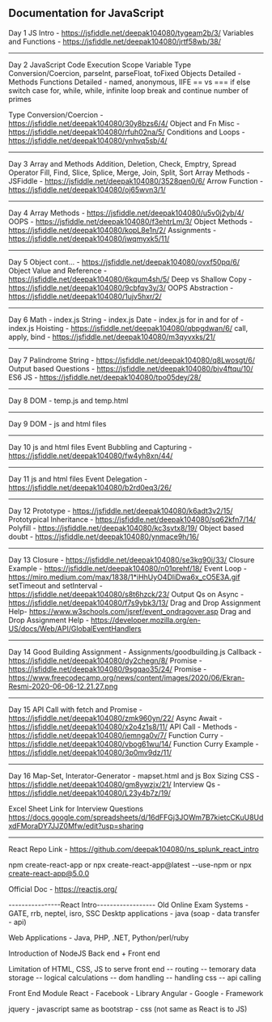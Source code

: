 Documentation for JavaScript
----------------------------------
Day 1
JS Intro - https://jsfiddle.net/deepak104080/tygeam2b/3/
Variables and Functions - https://jsfiddle.net/deepak104080/jrtf58wb/38/

----------------------------------
Day 2
JavaScript Code Execution
Scope
Variable Type Conversion/Coercion, parseInt, parseFloat, toFixed
Objects Detailed - Methods
Functions Detailed - named, anonymous, IIFE
== vs ===
if else
switch case
for, while, while, infinite loop
break and continue
number of primes

Type Conversion/Coercion - https://jsfiddle.net/deepak104080/30y8bzs6/4/
Object and Fn Misc - https://jsfiddle.net/deepak104080/rfuh02na/5/
Conditions and Loops - https://jsfiddle.net/deepak104080/ynhvq5sb/4/

----------------------------------
Day 3
Array and Methods
Addition, Deletion, Check, Emptry, Spread Operator
Fill, Find, Slice, Splice, Merge, Join, Split, Sort
Array Methods - JSFiddle - https://jsfiddle.net/deepak104080/3528qen0/6/
Arrow Function - https://jsfiddle.net/deepak104080/oj65wvn3/1/

--------------------------------------
Day 4
Array Methods - https://jsfiddle.net/deepak104080/u5v0j2yb/4/
OOPS - https://jsfiddle.net/deepak104080/f3ehtrLm/3/
Object Methods - https://jsfiddle.net/deepak104080/kopL8e1n/2/
Assignments - https://jsfiddle.net/deepak104080/jwqmyxk5/11/

--------------------------------------
Day  5
Object cont... - https://jsfiddle.net/deepak104080/ovxf50pq/6/
Object Value and Reference - https://jsfiddle.net/deepak104080/6kqum4sh/5/
Deep vs Shallow Copy - https://jsfiddle.net/deepak104080/9cbfqv3y/3/
OOPS Abstraction - https://jsfiddle.net/deepak104080/1ujv5hxr/2/


----------------------------------------------
Day 6
Math - index.js
String - index.js
Date - index.js
for in and for of - index.js
Hoisting - https://jsfiddle.net/deepak104080/qbpgdwan/6/
call, apply, bind - https://jsfiddle.net/deepak104080/m3qyvxks/21/

----------------------------------------------
Day 7
Palindrome String - https://jsfiddle.net/deepak104080/q8Lwosgt/6/
Output based Questions - https://jsfiddle.net/deepak104080/bjv4ftqu/10/
ES6 JS - https://jsfiddle.net/deepak104080/tpo05dey/28/

------------------------------------------------
Day 8
DOM - temp.js and temp.html

--------------------------------------------------
Day 9
DOM - js and html files

-------------------------------------------------
Day 10
js and html files
Event Bubbling and Capturing - https://jsfiddle.net/deepak104080/fw4yh8xn/44/

-------------------------------------------------
Day 11
js and html files
Event Delegation - https://jsfiddle.net/deepak104080/b2rd0eq3/26/

-------------------------------------------------
Day 12
Prototype - https://jsfiddle.net/deepak104080/k6adt3v2/15/
Prototypical Inheritance - https://jsfiddle.net/deepak104080/sq62kfn7/14/
Polyfill - https://jsfiddle.net/deepak104080/kc3svtx8/19/
Object based doubt - https://jsfiddle.net/deepak104080/ynmace9h/16/

----------------------------------------------------
Day 13
Closure - https://jsfiddle.net/deepak104080/se3kg90j/33/
Closure Example - https://jsfiddle.net/deepak104080/n01prehf/18/
Event Loop - https://miro.medium.com/max/1838/1*iHhUyO4DliDwa6x_cO5E3A.gif
setTimeout and setInterval - https://jsfiddle.net/deepak104080/s8t6hzck/23/
Output Qs on Async - https://jsfiddle.net/deepak104080/f7s9ybk3/13/
Drag and Drop Assignment Help- https://www.w3schools.com/jsref/event_ondragover.asp
Drag and Drop Assignment Help - https://developer.mozilla.org/en-US/docs/Web/API/GlobalEventHandlers

----------------------------------------------------
Day 14
Good Building Assignment - Assignments/goodbuilding.js
Callback - https://jsfiddle.net/deepak104080/dy2chegn/8/
Promise - https://jsfiddle.net/deepak104080/9sgqao35/24/
Promise - https://www.freecodecamp.org/news/content/images/2020/06/Ekran-Resmi-2020-06-06-12.21.27.png

----------------------------------------------------
Day 15
API Call with fetch and Promise - https://jsfiddle.net/deepak104080/zmk960yn/22/
Async Await - https://jsfiddle.net/deepak104080/x2o4z1s8/11/
API Call - Methods - https://jsfiddle.net/deepak104080/jemnga0v/7/
Function Curry - https://jsfiddle.net/deepak104080/vbog61wu/14/
Function Curry Example - https://jsfiddle.net/deepak104080/3p0mv9dz/11/

----------------------------------------------------
Day 16
Map-Set, Interator-Generator - mapset.html and js
Box Sizing CSS - https://jsfiddle.net/deepak104080/gm8ywzjx/21/
Interview Qs - https://jsfiddle.net/deepak104080/L23y4b7z/19/



Excel Sheet Link for Interview Questions
https://docs.google.com/spreadsheets/d/16dFFGj3JOWm7B7kietcCKuU8UdxdFMoraDY7JJZ0Mfw/edit?usp=sharing



--------------------------------------------------------------
React Repo Link - https://github.com/deepak104080/ns_splunk_react_intro

npm create-react-app <your own folder name>
or
npx create-react-app@latest <your own folder name> --use-npm
or
npx create-react-app@5.0.0 <your own folder name>

Official Doc - https://reactjs.org/



----------------React Intro------------------
Old Online Exam Systems - GATE, rrb, neptel, isro, SSC
Desktp applications - java (soap - data transfer - api)

Web Applications - Java, PHP, .NET, Python/perl/ruby

Introduction of NodeJS
Back end + Front end

Limitation of HTML, CSS, JS to serve front end
-- routing
-- temorary data storage
-- logical calculations
-- dom handling
-- handling css
-- api calling

Front End Module
React - Facebook - Library
Angular - Google - Framework

jquery - javascript same as bootstrap - css (not same as React is to JS)
